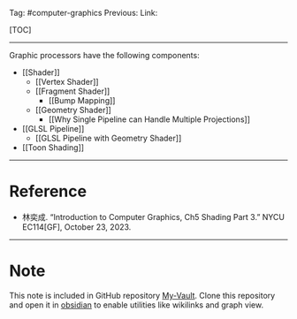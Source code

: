 Tag: #computer-graphics 
Previous: 
Link: 

[TOC]

---

Graphic processors have the following components:

- [[Shader]]
	- [[Vertex Shader]]
	- [[Fragment Shader]]
		- [[Bump Mapping]]
	- [[Geometry Shader]]
		- [[Why Single Pipeline can Handle Multiple Projections]]
- [[GLSL Pipeline]]
	- [[GLSL Pipeline with Geometry Shader]]
- [[Toon Shading]]

---

# Reference

- 林奕成. “Introduction to Computer Graphics, Ch5 Shading Part 3.” NYCU EC114[GF], October 23, 2023.

---

# Note

This note is included in GitHub repository [My-Vault](https://github.com/LittleD3092/My-Vault.git). Clone this repository and open it in [obsidian](https://obsidian.md/) to enable utilities like wikilinks and graph view.